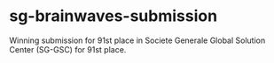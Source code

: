 # sg-brainwaves-submission

Winning submission for 91st place in Societe Generale Global Solution Center (SG-GSC) for 91st place.
